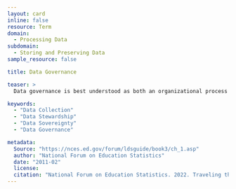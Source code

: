 ```yaml
---
layout: card
inline: false
resource: Term
domain:
  - Processing Data
subdomain:
  - Storing and Preserving Data
sample_resource: false

title: Data Governance

teaser: >
  Data governance is best understood as both an organizational process and a structure that attempts to identify, address, and prevent problems with data in order to improve data quality through the creation of social-technical systems and enforcement of policies, roles, responsibilities, and procedures. Data governance is a continuous and iterative process of handling data throughout the information life cycle.

keywords:
  - "Data Collection"
  - "Data Stewardship"
  - "Data Sovereignty"
  - "Data Governance"

metadata:
  Source: "https://nces.ed.gov/forum/ldsguide/book3/ch_1.asp"
  author: "National Forum on Education Statistics"
  date: "2011-02"
  license:
  citation: "National Forum on Education Statistics. 2022. Traveling through Time: The Forum Guide to Longitudinal Data Systems. https://nces.ed.gov/forum/ldsguide/book3/acknowledgments.asp. Accessed 4 December 2024."
---
```

